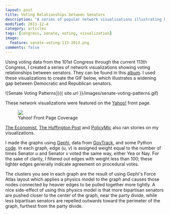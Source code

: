 ```yaml
---
layout: post
title: Voting Relationships between Senators
description: "A series of popular network visualizations illustrating how senators in the 101st through 113th Congresses have voted."
modified: 2013-12-4
category: articles
tags: [congress, senate, voting, visualization]
image:
  feature: senate-voting-113-2013.png
comments: false
---
```


Using voting data from the 101st Congress through the current 113th Congress, I created a series of network visualizations showing voting relationships between senators. They can be found in this [album](http://imgur.com/a/Wmoex#0). I used these visualizations to create the GIF below, which illustrates a widening gap between Democratic and Republican senators.

![Senate Voting Patterns]({{ site.url }}/images/senate-voting-patterns.gif)

These network visualizations were featured on the [Yahoo!](http://news.yahoo.com/the-splitting-of-the-senate--now-in-convenient-gif-form-213908185.html) front page.

<figure>
    <a href="http://i.imgur.com/PFBRsNy.png"><img src="http://i.imgur.com/PFBRsNy.png"></a>
    <figcaption>Yahoo! Front Page Coverage</figcaption>
</figure>

[The Economist](http://www.economist.com/blogs/graphicdetail/2013/12/daily-chart), [The Huffington Post](http://www.huffingtonpost.com/2013/11/13/senate-polarization_n_4268863.html?1384374260) and [PolicyMic](http://www.policymic.com/articles/73435/what-s-wrong-with-the-senate-in-one-simple-gif) also ran stories on my visualizations.

I made the graphs using [Gephi](https://gephi.org/), data from [GovTrack](https://www.govtrack.us/data/congress/), and some Python [code](http://nbtest.herokuapp.com/gist/rlucioni/7796000). In each graph, edge (*u*, *v*) is assigned weight equal to the number of times Senator *u* and Senator *v* voted the same way, either Yea or Nay. For the sake of clarity, I filtered out edges with weight less than 100; these lighter edges generally indicate agreement on procedural votes.

The clusters you see in each graph are the result of using Gephi's Force Atlas layout which applies a physics model to the graph and causes those nodes connected by heavier edges to be pulled together more tightly. A nice side-effect of using this physics model is that more bipartisan senators are pushed closer to the center of the graph, near the party divide, while less bipartisan senators are repelled outwards toward the perimeter of the graph, furthest from the party divide.
